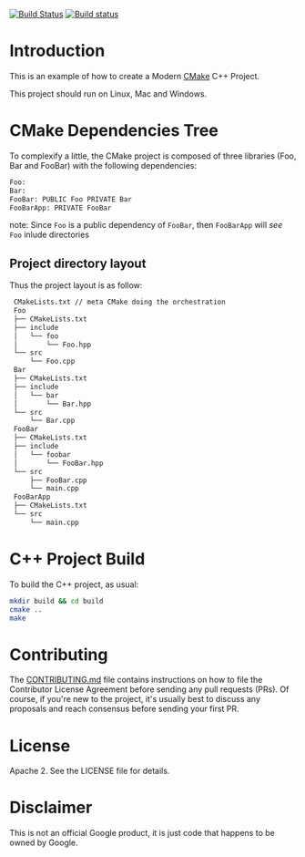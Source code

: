[![Build Status](https://travis-ci.org/Mizux/cpp-template.svg?branch=master)](https://travis-ci.org/Mizux/cpp-template)
[![Build status](https://ci.appveyor.com/api/projects/status/9mrdg0m9u1a2r3ji?svg=true)](https://ci.appveyor.com/project/Mizux/cpp-template)

# Introduction

This is an example of how to create a Modern [CMake](https://cmake.org/) C++ Project.

This project should run on Linux, Mac and Windows.

# CMake Dependencies Tree
To complexify a little, the CMake project is composed of three libraries (Foo, Bar and FooBar)
with the following dependencies:  
```sh
Foo:
Bar:
FooBar: PUBLIC Foo PRIVATE Bar
FooBarApp: PRIVATE FooBar
```

note: Since `Foo` is a public dependency of `FooBar`, then `FooBarApp` will
*see* `Foo` inlude directories
## Project directory layout
Thus the project layout is as follow:
```sh
 CMakeLists.txt // meta CMake doing the orchestration
 Foo
 ├── CMakeLists.txt
 ├── include
 │   └── foo
 │       └── Foo.hpp
 └── src
     └── Foo.cpp
 Bar
 ├── CMakeLists.txt
 ├── include
 │   └── bar
 │       └── Bar.hpp
 └── src
     └── Bar.cpp
 FooBar
 ├── CMakeLists.txt
 ├── include
 │   └── foobar
 │       └── FooBar.hpp
 └── src
     ├── FooBar.cpp
     └── main.cpp
 FooBarApp
 ├── CMakeLists.txt
 └── src
     └── main.cpp
```

# C++ Project Build
To build the C++ project, as usual:
```sh
mkdir build && cd build
cmake ..
make
```

# Contributing

The [CONTRIBUTING.md](./CONTRIBUTING.md) file contains instructions on how to
file the Contributor License Agreement before sending any pull requests (PRs).
Of course, if you're new to the project, it's usually best to discuss any
proposals and reach consensus before sending your first PR.

# License

Apache 2. See the LICENSE file for details.

# Disclaimer

This is not an official Google product, it is just code that happens to be
owned by Google.

